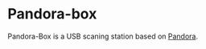 Pandora-box
============

Pandora-Box is a USB scaning station based on [Pandora](https://github.com/pandora-analysis).





